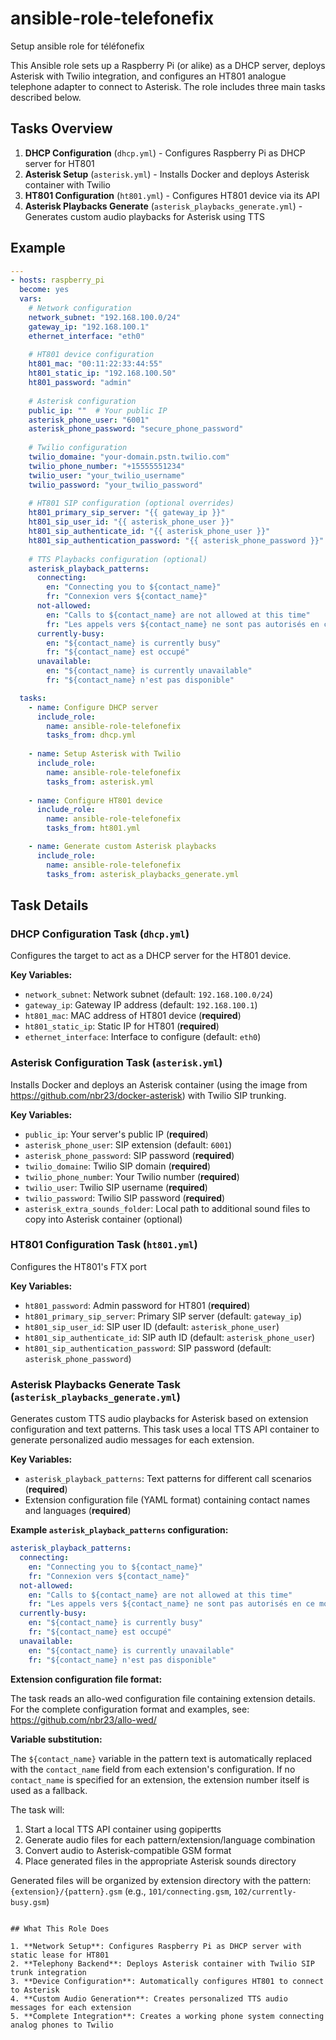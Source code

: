 # ansible-role-telefonefix

Setup ansible role for téléfonefix

This Ansible role sets up a Raspberry Pi (or alike) as a DHCP server, deploys Asterisk with Twilio integration, and configures an HT801 analogue telephone adapter to connect to Asterisk. The role includes three main tasks described below.

## Tasks Overview

1. **DHCP Configuration** (`dhcp.yml`) - Configures Raspberry Pi as DHCP server for HT801
2. **Asterisk Setup** (`asterisk.yml`) - Installs Docker and deploys Asterisk container with Twilio
3. **HT801 Configuration** (`ht801.yml`) - Configures HT801 device via its API
4. **Asterisk Playbacks Generate** (`asterisk_playbacks_generate.yml`) - Generates custom audio playbacks for Asterisk using TTS

## Example

```yaml
---
- hosts: raspberry_pi
  become: yes
  vars:
    # Network configuration
    network_subnet: "192.168.100.0/24"
    gateway_ip: "192.168.100.1"
    ethernet_interface: "eth0"
    
    # HT801 device configuration
    ht801_mac: "00:11:22:33:44:55"
    ht801_static_ip: "192.168.100.50"
    ht801_password: "admin"
    
    # Asterisk configuration
    public_ip: ""  # Your public IP
    asterisk_phone_user: "6001"
    asterisk_phone_password: "secure_phone_password"
    
    # Twilio configuration
    twilio_domaine: "your-domain.pstn.twilio.com"
    twilio_phone_number: "+15555551234"
    twilio_user: "your_twilio_username"
    twilio_password: "your_twilio_password"
    
    # HT801 SIP configuration (optional overrides)
    ht801_primary_sip_server: "{{ gateway_ip }}"
    ht801_sip_user_id: "{{ asterisk_phone_user }}"
    ht801_sip_authenticate_id: "{{ asterisk_phone_user }}"
    ht801_sip_authentication_password: "{{ asterisk_phone_password }}"
    
    # TTS Playbacks configuration (optional)
    asterisk_playback_patterns:
      connecting:
        en: "Connecting you to ${contact_name}"
        fr: "Connexion vers ${contact_name}"
      not-allowed:
        en: "Calls to ${contact_name} are not allowed at this time"
        fr: "Les appels vers ${contact_name} ne sont pas autorisés en ce moment"
      currently-busy:
        en: "${contact_name} is currently busy"
        fr: "${contact_name} est occupé"
      unavailable:
        en: "${contact_name} is currently unavailable"
        fr: "${contact_name} n'est pas disponible"

  tasks:
    - name: Configure DHCP server
      include_role:
        name: ansible-role-telefonefix
        tasks_from: dhcp.yml
    
    - name: Setup Asterisk with Twilio
      include_role:
        name: ansible-role-telefonefix
        tasks_from: asterisk.yml
    
    - name: Configure HT801 device
      include_role:
        name: ansible-role-telefonefix
        tasks_from: ht801.yml

    - name: Generate custom Asterisk playbacks
      include_role:
        name: ansible-role-telefonefix
        tasks_from: asterisk_playbacks_generate.yml
```

## Task Details

### DHCP Configuration Task (`dhcp.yml`)

Configures the target to act as a DHCP server for the HT801 device.

**Key Variables:**
- `network_subnet`: Network subnet (default: `192.168.100.0/24`)
- `gateway_ip`: Gateway IP address (default: `192.168.100.1`)
- `ht801_mac`: MAC address of HT801 device (**required**)
- `ht801_static_ip`: Static IP for HT801 (**required**)
- `ethernet_interface`: Interface to configure (default: `eth0`)

### Asterisk Configuration Task (`asterisk.yml`)

Installs Docker and deploys an Asterisk container (using the image from https://github.com/nbr23/docker-asterisk) with Twilio SIP trunking.

**Key Variables:**
- `public_ip`: Your server's public IP (**required**)
- `asterisk_phone_user`: SIP extension (default: `6001`)
- `asterisk_phone_password`: SIP password (**required**)
- `twilio_domaine`: Twilio SIP domain (**required**)
- `twilio_phone_number`: Your Twilio number (**required**)
- `twilio_user`: Twilio SIP username (**required**)
- `twilio_password`: Twilio SIP password (**required**)
- `asterisk_extra_sounds_folder`: Local path to additional sound files to copy into Asterisk container (optional)

### HT801 Configuration Task (`ht801.yml`)

Configures the HT801's FTX port

**Key Variables:**
- `ht801_password`: Admin password for HT801 (**required**)
- `ht801_primary_sip_server`: Primary SIP server (default: `gateway_ip`)
- `ht801_sip_user_id`: SIP user ID (default: `asterisk_phone_user`)
- `ht801_sip_authenticate_id`: SIP auth ID (default: `asterisk_phone_user`)
- `ht801_sip_authentication_password`: SIP password (default: `asterisk_phone_password`)

### Asterisk Playbacks Generate Task (`asterisk_playbacks_generate.yml`)

Generates custom TTS audio playbacks for Asterisk based on extension configuration and text patterns. This task uses a local TTS API container to generate personalized audio messages for each extension.

**Key Variables:**

- `asterisk_playback_patterns`: Text patterns for different call scenarios (**required**)
- Extension configuration file (YAML format) containing contact names and languages (**required**)

**Example `asterisk_playback_patterns` configuration:**

```yaml
asterisk_playback_patterns:
  connecting:
    en: "Connecting you to ${contact_name}"
    fr: "Connexion vers ${contact_name}"
  not-allowed:
    en: "Calls to ${contact_name} are not allowed at this time"
    fr: "Les appels vers ${contact_name} ne sont pas autorisés en ce moment"
  currently-busy:
    en: "${contact_name} is currently busy"
    fr: "${contact_name} est occupé"
  unavailable:
    en: "${contact_name} is currently unavailable"
    fr: "${contact_name} n'est pas disponible"
```

**Extension configuration file format:**

The task reads an allo-wed configuration file containing extension details. For the complete configuration format and examples, see: https://github.com/nbr23/allo-wed/

**Variable substitution:**

The `${contact_name}` variable in the pattern text is automatically replaced with the `contact_name` field from each extension's configuration. If no `contact_name` is specified for an extension, the extension number itself is used as a fallback.

The task will:
1. Start a local TTS API container using gopipertts
2. Generate audio files for each pattern/extension/language combination
3. Convert audio to Asterisk-compatible GSM format
4. Place generated files in the appropriate Asterisk sounds directory

Generated files will be organized by extension directory with the pattern: `{extension}/{pattern}.gsm` (e.g., `101/connecting.gsm`, `102/currently-busy.gsm`)

```

## What This Role Does

1. **Network Setup**: Configures Raspberry Pi as DHCP server with static lease for HT801
2. **Telephony Backend**: Deploys Asterisk container with Twilio SIP trunk integration
3. **Device Configuration**: Automatically configures HT801 to connect to Asterisk
4. **Custom Audio Generation**: Creates personalized TTS audio messages for each extension
5. **Complete Integration**: Creates a working phone system connecting analog phones to Twilio

